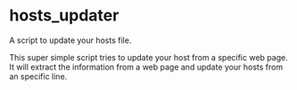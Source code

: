 # hosts_updater
A script to update your hosts file.

This super simple script tries to update your host from a specific web page.
It will extract the information from a web page and update your hosts
from an specific line.
